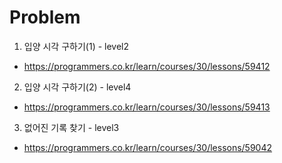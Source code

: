# Problem
1. 입양 시각 구하기(1) - level2
- https://programmers.co.kr/learn/courses/30/lessons/59412

2. 입양 시각 구하기(2) - level4
- https://programmers.co.kr/learn/courses/30/lessons/59413

3. 없어진 기록 찾기 - level3
- https://programmers.co.kr/learn/courses/30/lessons/59042
